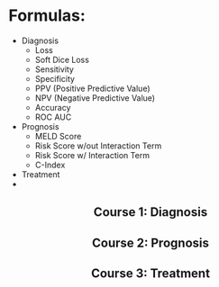 # Formulas:
* Diagnosis
  * Loss
   * Soft Dice Loss
  * Sensitivity
  * Specificity
  * PPV (Positive Predictive Value)
  * NPV (Negative Predictive Value)
  * Accuracy
  * ROC AUC
* Prognosis
  * MELD Score
  * Risk Score w/out Interaction Term
  * Risk Score w/ Interaction Term
  * C-Index
* Treatment
* 

<h2 align="center"> Course 1: Diagnosis </h2>
<h2 align="center"> Course 2: Prognosis </h2>
<h2 align="center"> Course 3: Treatment </h2>
